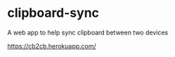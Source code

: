 # clipboard-sync
A web app to help sync clipboard between two devices

https://cb2cb.herokuapp.com/
